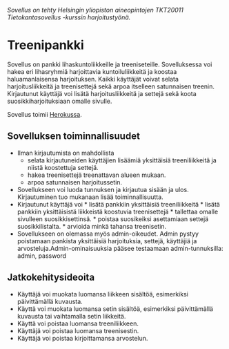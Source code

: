 *Sovellus on tehty Helsingin yliopiston aineopintojen TKT20011 Tietokantasovellus -kurssin harjoitustyönä.*

# Treenipankki

Sovellus on pankki lihaskuntoliikkeille ja treeniseteille. Sovelluksessa voi hakea eri lihasryhmiä harjoittavia kuntoiluliikkeitä ja koostaa haluamanlaisensa harjoituksen. Kaikki käyttäjät voivat selata harjoitusliikkeitä ja treenisettejä sekä arpoa itselleen satunnaisen treenin. Kirjautunut käyttäjä voi lisätä harjoitusliikkeitä ja settejä sekä koota suosikkiharjoituksiaan omalle sivulle.

Sovellus toimii [Herokussa](https://treenipankki.herokuapp.com/).

## Sovelluksen toiminnallisuudet

* Ilman kirjautumista on mahdollista
   * selata kirjautuneiden käyttäjien lisäämiä yksittäisiä treeniliikkeitä ja niistä koostettuja settejä.
   * hakea treenisettejä treenattavan alueen mukaan.
   * arpoa satunnaisen harjoitussetin.
* Sovellukseen voi luoda tunnuksen ja kirjautua sisään ja ulos. Kirjautuminen tuo mukanaan lisää toiminnallisuutta.
* Kirjautunut käyttäjä voi
      * lisätä pankkiin yksittäisiä treeniliikkeitä
      * lisätä pankkiin yksittäisistä liikkeistä koostuvia treenisettejä
      * tallettaa omalle sivulleen suosikkisettinsä.
      * poistaa suosikeiksi asettamiaan settejä suosikkilistalta.
      * arvioida minkä tahansa treenisetin.
* Sovellukseen on olemassa myös admin-oikeudet. Admin pystyy poistamaan pankista yksittäisiä harjoituksia, settejä, käyttäjiä ja arvosteluja.Admin-ominaisuuksia pääsee testaamaan admin-tunnuksilla: admin, password

## Jatkokehitysideoita

* Käyttäjä voi muokata luomansa liikkeen sisältöä, esimerkiksi päivittämällä kuvausta.
* Käyttä voi muokata luomansa setin sisältöä, esimerkiksi päivittämällä kuvausta tai vaihtamalla setin liikkeitä.
* Käyttä voi poistaa luomansa treeniliikkeen.
* Käyttäjä voi poistaa luomansa treenisestin.
* Käyttäjä voi poistaa kirjoittamansa arvostelun.
